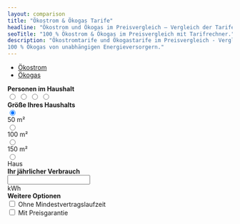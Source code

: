 ```yaml
---
layout: comparison
title: "Ökostrom & Ökogas Tarife"
headline: "Ökostrom und Ökogas im Preisvergleich – Vergleich der Tarife von unabhängigen Energieversorgern"
seoTitle: "100 % Ökostrom & Ökogas im Preisvergleich mit Tarifrechner."
description: "Ökostromtarife und Ökogastarife im Preisvergleich - Vergleich der Preise und Tarife für 100 % Ökostrom und
100 % Ökogas von unabhängigen Energieversorgern."
---
```


<ul class="nav nav-tabs" id="myTab" role="tablist">
    <li class="nav-item">
        <a class="nav-link active" id="strom-tab" onclick="onTabClick('strom')" data-toggle="tab" href="#strom" role="tab" aria-controls="strom"
            aria-selected="true">Ökostrom</a>
    </li>
    <li class="nav-item">
        <a class="nav-link" id="gas-tab" onclick="onTabClick('gas')" data-toggle="tab" href="#gas" role="tab" aria-controls="gas"
            aria-selected="false">Ökogas</a>
    </li>
</ul>
<div class="alert alert-info">
    <div class="row">
        <div class="col-sm-12 col-md-6 col-lg-4">
            <div class="tab-content">
                <div class="tab-pane fade show active" id="strom" role="tabpanel" aria-labelledby="strom-tab">
                    <div class="row d-flex align-items-center">
                        <div class="col-auto">
                            <div class="my-1"><b>Personen im Haushalt</b></div>
                            <div id="electricity-toggle" class="btn-group btn-group-toggle" data-toggle="buttons">
                                <label class="btn btn btn-outline-secondary">
                                    <input type="radio" name="options" onclick="setPersonCount(0)" autocomplete="off">
                                    <i class="fa fa-user" aria-hidden="true"></i>
                                </label>
                                <label class="btn btn btn-outline-secondary">
                                    <input type="radio" name="options" onclick="setPersonCount(1)" autocomplete="off">
                                    <i class="fa fa-user" aria-hidden="true"></i>
                                    <i class="fa fa-user" aria-hidden="true"></i>
                                </label>
                                <label class="btn btn btn-outline-secondary">
                                    <input type="radio" name="options" onclick="setPersonCount(2)" autocomplete="off">
                                    <i class="fa fa-user" aria-hidden="true"></i>
                                    <i class="fa fa-user" aria-hidden="true"></i>
                                    <i class="fa fa-user" aria-hidden="true"></i>
                                </label>
                                <label class="btn btn btn-outline-secondary">
                                    <input type="radio" name="options" onclick="setPersonCount(3)" autocomplete="off">
                                    <i class="fa fa-user" aria-hidden="true"></i>
                                    <i class="fa fa-user" aria-hidden="true"></i>
                                    <i class="fa fa-user" aria-hidden="true"></i>
                                    <i class="fa fa-user" aria-hidden="true"></i>
                                </label>
                            </div>
                        </div>
                    </div>
                </div>
                <div class="tab-pane fade" id="gas" role="tabpanel" aria-labelledby="gas-tab">
                    <div class="row d-flex align-items-center">
                        <div class="col-auto">
                            <div class="my-1"><b>Größe Ihres Haushalts</b></div>
                            <div id="gas-toggle" class="btn-group btn-group-toggle" data-toggle="buttons">
                                <label class="btn btn btn-outline-secondary">
                                    <input type="radio" name="options" onclick="setHouseSize(0)" autocomplete="off" checked>
                                    <i class="fa fa-home" aria-hidden="true"></i>
                                    <div class="small">50 m²</div>
                                </label>
                                <label class="btn btn btn-outline-secondary">
                                    <input type="radio" name="options" onclick="setHouseSize(1)" autocomplete="off">
                                    <i class="fa fa-home" aria-hidden="true"></i>
                                    <div class="small">100 m²</div>
                                </label>
                                <label class="btn btn btn-outline-secondary">
                                    <input type="radio" name="options" onclick="setHouseSize(2)" autocomplete="off">
                                    <i class="fa fa-home" aria-hidden="true"></i>
                                    <div class="small">150 m²</div>
                                </label>
                                <label class="btn btn btn-outline-secondary">
                                    <input type="radio" name="options" onclick="setHouseSize(3)" autocomplete="off">
                                    <i class="fa fa-home" aria-hidden="true"></i>
                                    <div class="small">Haus</div>
                                </label>
                            </div>
                        </div>
                    </div>
                </div>
            </div>
        </div>
        <div class="col-sm-12 col-md-6 col-lg-auto">
            <div class="my-1"><b>Ihr jährlicher Verbrauch</b></div>
            <div class="input-group">
                <input id="energyInput" type="text" oninput="setManualInput(this.value)" class="form-control" aria-label="1500kWh">
                <div class="input-group-append">
                    <span class="input-group-text">kWh</span>
                </div>
            </div>
        </div>
        <div class="col-sm-12 col-md-6 col-lg-4">
            <div class="my-1"><b>Weitere Optionen</b></div>
            <div class="form-check">
                <input class="form-check-input" onclick="setCheckboxValue(this)" id="minContract" type="checkbox" value="" />
                <label class="form-check-label" for="minContract">
                    Ohne Mindestvertragslaufzeit
                </label>
            </div>
            <div class="form-check">
                <input class="form-check-input" onclick="setCheckboxValue(this)" id="warranty" type="checkbox" value="" />
                <label class="form-check-label" for="warranty">
                    Mit Preisgarantie
                </label>
            </div>
        </div>
    </div>
</div>

<table id="tarife-table" class="table tablesorter">
</table>